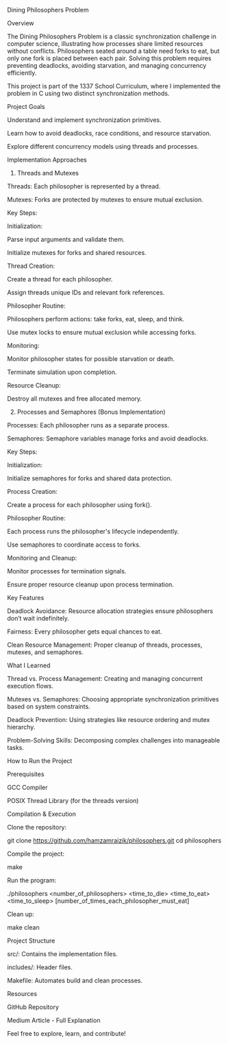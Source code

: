 Dining Philosophers Problem

Overview

The Dining Philosophers Problem is a classic synchronization challenge in computer science, illustrating how processes share limited resources without conflicts. Philosophers seated around a table need forks to eat, but only one fork is placed between each pair. Solving this problem requires preventing deadlocks, avoiding starvation, and managing concurrency efficiently.

This project is part of the 1337 School Curriculum, where I implemented the problem in C using two distinct synchronization methods.

Project Goals

Understand and implement synchronization primitives.

Learn how to avoid deadlocks, race conditions, and resource starvation.

Explore different concurrency models using threads and processes.

Implementation Approaches

1. Threads and Mutexes

Threads: Each philosopher is represented by a thread.

Mutexes: Forks are protected by mutexes to ensure mutual exclusion.

Key Steps:

Initialization:

Parse input arguments and validate them.

Initialize mutexes for forks and shared resources.

Thread Creation:

Create a thread for each philosopher.

Assign threads unique IDs and relevant fork references.

Philosopher Routine:

Philosophers perform actions: take forks, eat, sleep, and think.

Use mutex locks to ensure mutual exclusion while accessing forks.

Monitoring:

Monitor philosopher states for possible starvation or death.

Terminate simulation upon completion.

Resource Cleanup:

Destroy all mutexes and free allocated memory.

2. Processes and Semaphores (Bonus Implementation)

Processes: Each philosopher runs as a separate process.

Semaphores: Semaphore variables manage forks and avoid deadlocks.

Key Steps:

Initialization:

Initialize semaphores for forks and shared data protection.

Process Creation:

Create a process for each philosopher using fork().

Philosopher Routine:

Each process runs the philosopher's lifecycle independently.

Use semaphores to coordinate access to forks.

Monitoring and Cleanup:

Monitor processes for termination signals.

Ensure proper resource cleanup upon process termination.

Key Features

Deadlock Avoidance: Resource allocation strategies ensure philosophers don’t wait indefinitely.

Fairness: Every philosopher gets equal chances to eat.

Clean Resource Management: Proper cleanup of threads, processes, mutexes, and semaphores.

What I Learned

Thread vs. Process Management: Creating and managing concurrent execution flows.

Mutexes vs. Semaphores: Choosing appropriate synchronization primitives based on system constraints.

Deadlock Prevention: Using strategies like resource ordering and mutex hierarchy.

Problem-Solving Skills: Decomposing complex challenges into manageable tasks.

How to Run the Project

Prerequisites

GCC Compiler

POSIX Thread Library (for the threads version)

Compilation & Execution

Clone the repository:

git clone https://github.com/hamzamraizik/philosophers.git
cd philosophers

Compile the project:

make

Run the program:

./philosophers <number_of_philosophers> <time_to_die> <time_to_eat> <time_to_sleep> [number_of_times_each_philosopher_must_eat]

Clean up:

make clean

Project Structure

src/: Contains the implementation files.

includes/: Header files.

Makefile: Automates build and clean processes.

Resources

GitHub Repository

Medium Article - Full Explanation

Feel free to explore, learn, and contribute!

